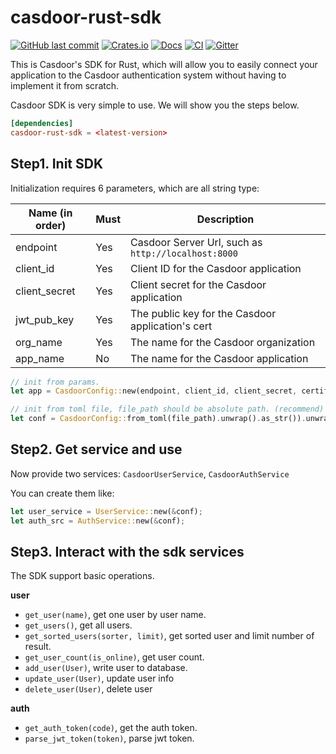 # casdoor-rust-sdk

[![GitHub last commit](https://img.shields.io/github/last-commit/casdoor/casdoor-rust-sdk)](https://github.com/casdoor/casdoor-rust-sdk/commits/master)
[![Crates.io](https://img.shields.io/crates/v/casdoor-rust-sdk.svg)](https://crates.io/crates/casdoor-rust-sdk)
[![Docs](https://docs.rs/casdoor-rust-sdk/badge.svg)](https://docs.rs/casdoor-rust-sdk)
[![CI](https://github.com/casdoor/casdoor-rust-sdk/workflows/CI/badge.svg)](https://github.com/casdoor/casdoor-rust-sdk/actions)
[![Gitter](https://badges.gitter.im/Join%20Chat.svg)](https://gitter.im/casbin/casdoor)

This is Casdoor's SDK for Rust, which will allow you to easily connect your application to the Casdoor authentication system without having to implement it from scratch.

Casdoor SDK is very simple to use. We will show you the steps below.

```toml
[dependencies]
casdoor-rust-sdk = <latest-version>
```

## Step1. Init SDK

Initialization requires 6 parameters, which are all string type:

| Name (in order) | Must | Description                                         |
| --------------- | ---- | --------------------------------------------------- |
| endpoint        | Yes  | Casdoor Server Url, such as `http://localhost:8000` |
| client_id       | Yes  | Client ID for the Casdoor application               |
| client_secret   | Yes  | Client secret for the Casdoor application           |
| jwt_pub_key     | Yes  | The public key for the Casdoor application's cert   |
| org_name        | Yes  | The name for the Casdoor organization               |
| app_name        | No   | The name for the Casdoor application                |

```rust
// init from params.
let app = CasdoorConfig::new(endpoint, client_id, client_secret, certificate, org_name);

// init from toml file, file_path should be absolute path. (recommend)
let conf = CasdoorConfig::from_toml(file_path).unwrap().as_str()).unwrap();
```

## Step2. Get service and use

Now provide two services: `CasdoorUserService`, `CasdoorAuthService`

You can create them like:

```rust
let user_service = UserService::new(&conf);
let auth_src = AuthService::new(&conf);
```

## Step3. Interact with the sdk services

The SDK support basic operations.

**user**

- `get_user(name)`, get one user by user name.
- `get_users()`, get all users.
- `get_sorted_users(sorter, limit)`, get sorted user and limit number of result.
- `get_user_count(is_online)`, get user count.
- `add_user(User)`, write user to database.
- `update_user(User)`, update user info
- `delete_user(User)`, delete user

**auth**

- `get_auth_token(code)`, get the auth token.
- `parse_jwt_token(token)`, parse jwt token.
